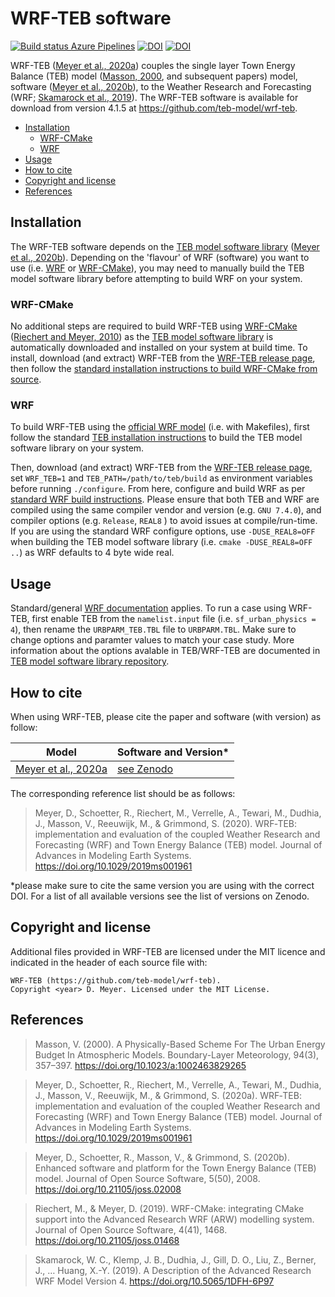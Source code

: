 <!-- omit in toc -->
# WRF-TEB software
[![Build status Azure Pipelines](https://dev.azure.com/WRF-CMake/wrf/_apis/build/status/WRF%20(full)?branchName=wrf-cmake)](https://dev.azure.com/WRF-CMake/wrf/_build/latest?definitionId=5&branchName=wrf-cmake) [![DOI](https://joss.theoj.org/papers/10.21105/joss.01468/status.svg)](https://doi.org/10.21105/joss.01468) [![DOI](https://zenodo.org/badge/DOI/10.5281/zenodo.3403342.svg)](https://doi.org/10.5281/zenodo.3403342)

WRF-TEB ([Meyer et al., 2020a](https://doi.org/10.1029/2019MS001961)) couples the single layer Town Energy Balance (TEB) model ([Masson, 2000](https://doi.org/10.1023/A:1002463829265), and subsequent papers) model, software ([Meyer et al., 2020b](https://doi.org/10.21105/joss.02008)), to the Weather Research and Forecasting (WRF; [Skamarock et al., 2019](https://doi.org/10.5065/1dfh-6p97)). The WRF-TEB software is available for download from version 4.1.5 at https://github.com/teb-model/wrf-teb.


- [Installation](#installation)
  - [WRF-CMake](#wrf-cmake)
  - [WRF](#wrf)
- [Usage](#usage)
- [How to cite](#how-to-cite)
- [Copyright and license](#copyright-and-license)
- [References](#references)


## Installation

The WRF-TEB software depends on the [TEB model software library](https://github.com/teb-model/teb) ([Meyer et al., 2020b](https://doi.org/10.21105/joss.02008)). Depending on the 'flavour' of WRF (software) you want to use (i.e. [WRF](https://github.com/wrf-model) or [WRF-CMake](https://github.com/WRF-CMake/wrf)), you may need to manually build the TEB model software library before attempting to build WRF on your system.


### WRF-CMake

No additional steps are required to build WRF-TEB using [WRF-CMake](https://github.com/WRF-CMake/wrf) ([Riechert and Meyer, 2010](https://doi.org/10.21105/joss.01468)) as the [TEB model software library](https://github.com/teb-model/teb) is automatically downloaded and installed on your system at build time. To install, download (and extract) WRF-TEB from the [WRF-TEB release page](https://github.com/TEB-model/wrf-teb/releases), then follow the [standard installation instructions to build WRF-CMake from source](https://github.com/TEB-model/wrf-teb/blob/wrf-cmake-teb/doc/cmake/INSTALL.md).

### WRF

To build WRF-TEB using the [official WRF model](https://github.com/wrf-model) (i.e. with Makefiles), first follow the standard [TEB installation instructions](https://github.com/teb-model/teb) to build the TEB model software library on your system.

Then, download (and extract) WRF-TEB from the [WRF-TEB release page](https://github.com/TEB-model/wrf-teb/releases), set `WRF_TEB=1` and `TEB_PATH=/path/to/teb/build` as environment variables before running `./configure`. From here, configure and build WRF as per [standard WRF build instructions](https://www2.mmm.ucar.edu/wrf/OnLineTutorial/compilation_tutorial.php). Please ensure that both TEB and WRF are compiled using the same compiler vendor and version (e.g. `GNU 7.4.0`), and compiler options (e.g. `Release`, `REAL8` ) to avoid issues at compile/run-time. If you are using the standard WRF configure options, use `-DUSE_REAL8=OFF` when building the TEB model software library (i.e. `cmake -DUSE_REAL8=OFF ..`) as WRF defaults to 4 byte wide real.


## Usage

Standard/general [WRF documentation](https://www2.mmm.ucar.edu/wrf/users/docs/user_guide_v4/contents.html) applies. To run a case using WRF-TEB, first enable TEB from the `namelist.input` file (i.e. `sf_urban_physics = 4`), then rename the `URBPARM_TEB.TBL` file to `URBPARM.TBL`. Make sure to change options and paramter values to match your case study. More information about the options avalable in TEB/WRF-TEB are documented in [TEB model software library repository](https://github.com/teb-model/teb).


## How to cite

When using WRF-TEB, please cite the paper and software (with version) as follow:

| Model                                                       | Software and Version*                                |
| ----------------------------------------------------------- | ---------------------------------------------------- |
| [Meyer et al., 2020a](https://doi.org/10.1029/2019MS001961) | [see Zenodo](https://doi.org/10.5281/zenodo.3898327) |

The corresponding reference list should be as follows:

> Meyer, D., Schoetter, R., Riechert, M., Verrelle, A., Tewari, M., Dudhia, J., Masson, V., Reeuwijk, M., & Grimmond, S. (2020). WRF‐TEB: implementation and evaluation of the coupled Weather Research and Forecasting (WRF) and Town Energy Balance (TEB) model. Journal of Advances in Modeling Earth Systems. https://doi.org/10.1029/2019ms001961

*please make sure to cite the same version you are using with the correct DOI. For a list of all available versions see the list of versions on Zenodo.

## Copyright and license

Additional files provided in WRF-TEB are licensed under the MIT licence and indicated in the header of each source file with:

```
WRF-TEB (https://github.com/teb-model/wrf-teb).
Copyright <year> D. Meyer. Licensed under the MIT License.
```

## References

> Masson, V. (2000). A Physically-Based Scheme For The Urban Energy Budget In Atmospheric Models. Boundary-Layer Meteorology, 94(3), 357–397. https://doi.org/10.1023/a:1002463829265

> Meyer, D., Schoetter, R., Riechert, M., Verrelle, A., Tewari, M., Dudhia, J., Masson, V., Reeuwijk, M., & Grimmond, S. (2020a). WRF‐TEB: implementation and evaluation of the coupled Weather Research and Forecasting (WRF) and Town Energy Balance (TEB) model. Journal of Advances in Modeling Earth Systems. https://doi.org/10.1029/2019ms001961

> Meyer, D., Schoetter, R., Masson, V., & Grimmond, S. (2020b). Enhanced software and platform for the Town Energy Balance (TEB) model. Journal of Open Source Software, 5(50), 2008. https://doi.org/10.21105/joss.02008

> Riechert, M., & Meyer, D. (2019). WRF-CMake: integrating CMake support into the Advanced Research WRF (ARW) modelling system. Journal of Open Source Software, 4(41), 1468. https://doi.org/10.21105/joss.01468

> Skamarock, W. C., Klemp, J. B., Dudhia, J., Gill, D. O., Liu, Z., Berner, J., … Huang, X.-Y. (2019). A Description of the Advanced Research WRF Model Version 4. https://doi.org/10.5065/1DFH-6P97
